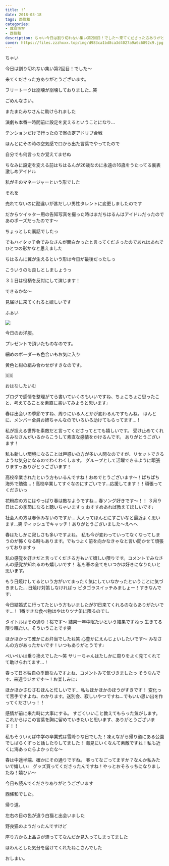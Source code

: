 ```yaml
---
title: !’
date: 2018-03-18
tags: 西條和
categories: 
- 成员博客
- 西條和
description: ちゃい今日は割り切れない集い第2回目！でした〜来てくださった方ありがとうございます。フリートークは崩壊が崩壊しておりました…笑...
cover: https://files.zzzhxxx.top/img/d983ca1bd8ca3d4027a9a6c6892c9.jpg 
---
```









ちゃい







今日は割り切れない集い第2回目！でした〜









来てくださった方ありがとうございます。








フリートークは崩壊が崩壊しておりました…笑







ごめんなさい。







またまたみなさんに助けられました








演劇も本番一時間前に設定を変えるということになり…









テンションだけで行ったので案の定アドリブ合戦









ほんとにその時の空気感で口から出た言葉でやってたので









自分でも何言ったか覚えてませぬ









ちなみに設定を変える前はちはるんが26歳なのに永遠の16歳をうたってる裏表激しめアイドル





私がそのマネージャーという形でした







それを




売れてないのに勘違いが甚だしい男性タレントに変更しましたのです











だからツイッター用の告知写真を撮った時はまだちはるんはアイドルだったのであのポーズだったのです〜







ちょっとした裏話でしたっ

















でもハイタッチ会でみなさんが面白かったと言ってくださったのであれはあれでひとつの形かなと思えました











ちはるんに翼が生えるという形は今日が最後だったしっ







こういうのも良しとしましょうっ










３１日は役柄を反対にして演じます！






できるかな〜






見届けに来てくれると嬉しいです





ふぁい



![](https://files.zzzhxxx.top/img/d983ca1bd8ca3d4027a9a6c6892c9.jpg)









今日のお洋服。








プレゼントで頂いたものなのです。









細めのボーダーも色合いもお気に入り









黄色と紺の組み合わせがすきなのです。






🇧🇧









おはなしたいむ





ブログで感情を整理がてら書いていくのもいいですね、ちょこちょこ思ったこと、考えてることを素直に書いてみようと思います♩





春は出会いの季節ですね、周りにいる人とかが変わるんですもんね。
ほんとに、メンバー全員お姉ちゃんなのでいろいろ助けてもらってます…！





私が捉える世界を素敵だと言ってくださってとても嬉しいです。
受け止めてくれるみなさんがいるからこうして素直な感情をかけるんです。
ありがとうございます！







私も新しい環境になることは戸惑いの方が多い人間なのですが、リセットできるような気分になるのでわくわくします。
グループとして活躍できるように頑張りますっありがとうございます！





高校卒業されたという方もいるんですね！おめでとうございます〜！ぱちぱち
海外で勉強…！高校卒業してすぐなのにすごいです…応援してます！！頑張ってくださいっ





花粉症の方にはやっぱり春は敵なようですね…
春ソング好きです〜！！
３月９日はこの季節になると聴いちゃいますっ
おすすめあれば教えてほしいです♩






社会人の方は春休みないのですか…
大人ってほんとにすごいなと最近よく思います…笑
ティッシュでキャッチ！ありがとうございました〜えへへ






春はたしかに寂しさも多いですよね。
私も今が変わっていってなくなってしまうのが怖くなる時もあります。でもつよく前を向かなきゃなと言い聞かせて頑張っておりますっ





私の感覚を好きだと言ってくださる方もいて嬉しい限りです。コメントでみなさんの感覚が知れるのも嬉しいです！
私も春の全てをいつかは好きになりたいと思います。






もう日焼けしてるという方がいてまったく気にしていなかったということに気づきました…
日焼け対策しなければっ
ピタゴラスイッチみましょー！すきなんです♩






今日結婚式に行ってたという方もいましたが31日来てくれるのならありがたいです…！
1番すきな食べ物はやはりツナ缶に限るのでし




タイトルはその通り！桜です〜
結果一年中眠たいという結果ですねっ
生きてる限り眠たい。そういうことです笑





ほかほかって確かにお弁当でしたね笑
心豊かにえんじょいしたいです〜
みなさんの方があったかいです！いつもありがとうです♩




ぺいぺいは乗り換えでした〜笑
サリーちゃんはたしかに周りをよく見てくれてて助けられてます…！





春って日本独自の季節なんですよね、コメントみて気づきましたっ
そうなんです、来週ラジオです〜！お楽しみに♩





ほかほかさむさむほんと忙しいです…
私もほかほかのほうがすきです！
変化って苦手ですよね、わかります。送別会、寂しいやつですね…でもいい思い出を作ってくださいっ！！







感情が前に来た時に大事にする。
すごくいいこと教えてもらった気がします。
これからはこの言葉を胸に留めていきたいと思います、ありがとうございます！！





私もそういえば中学の卒業式は雪降りな日でした！凍えながら帰り道にある公園でしばらくずっと話したりしてました！
海見にいくなんて素敵ですね！私も近くに海あったらよかったな〜






春は中途半端、確かにその通りですね。
春ってなごってますか？なんか私みたいで嬉しい♩
グッズ買ってくださったんですね！やっとおそろっちになりましたね！嬉ひい〜







今日も読んでくださりありがとうございます






西條和でした。






帰り道。







左右の目の色が違う白猫と出会いました





野良猫のようだったんですけど





座り方から上品さが漂っててなんだか見入ってしまってました







ほわんとした気分を届けてくれたねこさんでした













おしまい。


